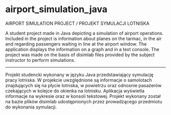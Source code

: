 # airport_simulation_java

AIRPORT SIMULATION PROJECT / PROJEKT SYMULACJI LOTNISKA

A student project made in Java depicting a simulation of airport operations. Included in the project is information about planes on the tarmac, in the air and regarding passengers waiting in line at the airport window. The application displays the information on a graph and in a text console. The project was made on the basis of disimlab files provided by the subject instructor to perform simulations.
<br>

------------------------------------------------------------------------------

Projekt studencki wykonany w języku Java przedstawiający symulację pracy lotniska. 
W projekcie uwzględnione są informacje o samolotach znajdujących się na płycie lotniska, w powietrzu oraz odnosnie pasażerów czekających w kolejce do okienka na lotnisku.
Aplikacja wyświetla informacje na wykresie oraz w konsoli tekstowej.
Projekt wykonany został na bazie plików disimlab udostępnionych przez prowadzącego przedmiotu do wykonania symulacji.

